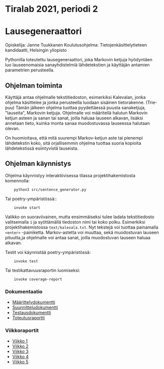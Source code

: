 # Tiralab 2021, periodi 2

# Lausegeneraattori

Opiskelija: Janne Tuukkanen
Koulutusohjelma: Tietojenkäsittelytieteen kandidaatti, Helsingin yliopisto

Pythonilla toteutettu lausegeneraattori, joka Markovin ketjuja hyödyntäen luo lauseenomaisia sanayhdistelmiä lähdetekstien ja käyttäjän antamien parametrien perusteella.

## Ohjelman toiminta
Käyttäjä antaa ohjelmalle tekstitiedoston, esimerkiksi Kalevalan, jonka ohjelma käsittelee ja jonka perusteella luodaan sisäinen tietorakenne. (Trie-puu) Tämän jälkeen ohjelma tuottaa pyydettäessä puusta sanaketjuja, "lauseita", Markovin ketjuja. Ohjelmalle voi määritellä halutun Markovin ketjun asteen ja sanan tai sanat, joilla haluaa lauseen alkavan, lisäksi annetaan tieto, kuinka monta sanaa muodostuvassa lauseessa halutaan olevan.

On huomioitava, että mitä suurempi Markov-ketjun aste tai pienempi lähdetekstin koko, sitä orjallisemmin ohjelma tuottaa suoria kopioita lähdetekstissä esiintyvistä lauseista.

## Ohjelman käynnistys

Ohjelma käynnistyy interaktiivisessa tilassa projektihakemistosta komennolla:


```
    python3 src/sentence_generator.py
```

Tai poetry-ympäristössä::

```
	invoke start
```

Valikko on suoraviivainen, mutta ensimmäiseksi tulee ladata tekstitiedosto valitsemalla `1` ja syöttämällä tiedoston nimi tai koko polku. Esimerkiksi projektihakemistossa `text/kalevala.txt`. Nyt tekstejä voi tuottaa painamalla `<enter>` -painiketta. Markov-astetta voi muuttaa, sekä muodostuvan lauseen pituutta,ja ohjelmalle voi antaa sanat, joilla muodostuvan lauseen haluaa alkavan.

Testit voi käynnistää poetry-ympäristössä:
```
	invoke test
```	
Tai testikattavuusraportin luomiseksi:
```
	invoke coverage-report
```	


### Dokumentaatio
* [Määrittelydokumentti](https://github.com/jatufin/lausegeneraattori/blob/master/dokumentaatio/maarittelydokumentti.md)
* [Suunnitteludokumentti](https://github.com/jatufin/lausegeneraattori/blob/master/dokumentaatio/suunnitteludokumentti.md)
* [Testausdokumentti](https://github.com/jatufin/lausegeneraattori/blob/master/dokumentaatio/testausdokumentti.md)
* [Toteutusraportti](https://github.com/jatufin/lausegeneraattori/blob/master/dokumentaatio/Toteutusraportti.md)
### Viikkoraportit
* [Viikko 1](https://github.com/jatufin/lausegeneraattori/blob/master/dokumentaatio/viikkoraportti-01.md)
* [Viikko 2](https://github.com/jatufin/lausegeneraattori/blob/master/dokumentaatio/viikkoraportti-02.md)
* [Viikko 3](https://github.com/jatufin/lausegeneraattori/blob/master/dokumentaatio/viikkoraportti-03.md)
* [Viikko 4](https://github.com/jatufin/lausegeneraattori/blob/master/dokumentaatio/viikkoraportti-04.md)
* [Viikko 5](https://github.com/jatufin/lausegeneraattori/blob/master/dokumentaatio/viikkoraportti-05.md)
